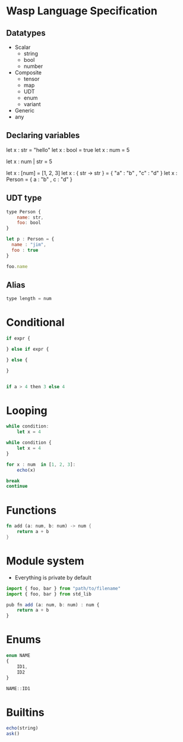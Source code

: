 # Wasp Language Specification

## Datatypes

- Scalar
    - string
    - bool
    - number
- Composite
    - tensor
    - map
    - UDT
    - enum
    - variant
- Generic 
- any

## Declaring variables  
 
let x : str = "hello"
let x : bool = true
let x : num = 5

let x : num | str = 5

let x : [num] = [1, 2, 3]
let x : { str -> str } = { "a" : "b" ,  "c" : "d" }
let x : Person = { a : "b" ,  c : "d" }

## UDT type

```js
type Person {
    name: str,
	foo: bool
}

let p : Person = {
  name : "jim",
  foo : true
}

foo.name
```

## Alias

```js
type length = num
```

# Conditional

```js
if expr {

} else if expr {

} else {

}


if a > 4 then 3 else 4
```

# Looping

```js
while condition:
    let x = 4

while condition {
    let x = 4
}

for x : num  in [1, 2, 3]:
    echo(x)

break
continue
```

# Functions

```rust
fn add (a: num, b: num) -> num {
	return a + b
}
```

# Module system

- Everything is private by default

```js
import { foo, bar } from "path/to/filename"
import { foo, bar } from std_lib

pub fn add (a: num, b: num) : num {
	return a + b
}
```

# Enums

```js
enum NAME
{
    ID1,
    ID2
}

NAME::ID1

```

# Builtins 

```js
echo(string)
ask()
```

